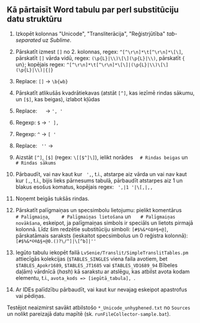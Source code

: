 Kā pārtaisīt Word tabulu par perl substitūciju datu struktūru
-------------------------------------------------------------

1.  Izkopēt kolonnas "Unicode", "Transliterācija", "Reģistrjūtība" _tab-separated_ uz _Sublime_.
2.  Pārskatīt izmest `[]` no 2. kolonnas, regex: `^[^\r\n]*\t[^\r\n]*\[\]`,
    pārskatīt `[]` vārda vidū, regex: `(\p{L}|\\)\[\](\p{L}|\\)`,
    pārskatīt `{` un`}`;
    kopējais regex: `^[^\r\n]*\t[^\r\n]*\[\]|(\p{L}|\\)\[\](\p{L}|\\)|{|}`
5.  Replace:  `[]` -> `\b{wb}`
6.  Pārskatīt atlikušās kvadrātiekavas (atstāt `[^]`, kas iezīmē rindas sākumu, un `[$]`, kas beigas), izlabot kļūdas
7.  Replace: `	` -> `', '`
8.  Regexp:  `$` -> `' ],`
9.  Regexp:  `^` -> `[ '`
10. Replace: ` ''` -> 
11. Aizstāt `[^]`, `[$]` (regex: `\[[$^]\]`), ielikt norādes `	# Rindas beigas` un `	# Rindas sākums`
12. Pārbaudīt, vai nav kaut kur ` ',`, t.i., atstarpe aiz vārda un vai nav kaut kur `[,`, t.i., bijis lieks pārnesums tabulā, pārbaudīt atstarpes aiz 1 un blakus esošus komatus, kopējais regex: ` ',|1 '|\[,|,,`
13. Noņemt beigās tukšās rindas.
14. Pārskatīt palīgmaiņas un specsimbolu lietojumu:
    pielikt komentārus `	# Palīgmaiņa`, `	# Palīgmaiņas lietošana` un `	# Palīgmaiņas novākšana`,
    eskeipot, ja palīgmaiņas simbols ir speciāls un lietots pirmajā kolonnā.
    Līdz šim redzētie substitūciju simboli: `[#$%&*©Δ®§+@]`,
    pārskatāmais saraksts (ieskaitot specsimbolus un 0 reģistra kolonnā):
    `[#$%&*©®Δ§+@0.()?\/^]|\[^b]|''`

15. Iegūto tabulu iekopēt failā `LvSenie/Translit/SimpleTranslitTables.pm` attiecīgās kolekcijas (`$TABLES_SINGLES` viena faila avotiem, bet `$TABLES_Apokr1689`, `$TABLES_JT1685` vai `$TABLES_VD1689_94` Bībeles daļām) vārdnīcā (_hash_) kā sarakstu ar atslēgu, kas atbilst avota kodam elementu, t.i., `avota_kods => [iegūtā_tabula], `.

16. Ar IDEs palīdzību pārbaudīt, vai kaut kur nevajag eskeipot apastrofus vai pēdiņas.


Testējot neaizmirst savākt atbilstošo `*_Unicode_unhyphened.txt` no `Sources` un nolikt pareizajā datu mapītē (sk. `runFileCollector-sample.bat`).

